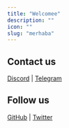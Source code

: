 ```yaml
---
title: "Welcomee"
description: ""
icon: ""
slug: "merhaba"
---
```


## Contact us

[Discord](https://discord.gg/keift) | [Telegram](https://t.me/keiftt)

## Follow us

[GitHub](https://github.com/keift) | [Twitter](https://x.com/keiftttt)
